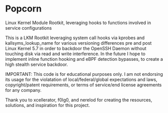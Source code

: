 # Popcorn
Linux Kernel Module Rootkit, leveraging hooks to functions involved in service configurations 

This is a LKM Rootkit leveraging system call hooks via kprobes and kallsyms_lookup_name for various versioning differences pre and post Linux Kernel 5.7 in order to backdoor the OpenSSH Daemon without touching disk via read and write interference.
In the future I hope to implement inline function hooking and eBPF detection bypasses, to create a high stealth service backdoor.

IMPORTANT: This code is for educational purposes only. I am not endorsing its usage for the violatation of local/federal/global expectations and laws, copyright/patent requirements, or terms of service/end license agreements for any company.

Thank you to xcellerator, f0lg0, and nerelod for creating the resources, solutions, and inspiration for this project.
